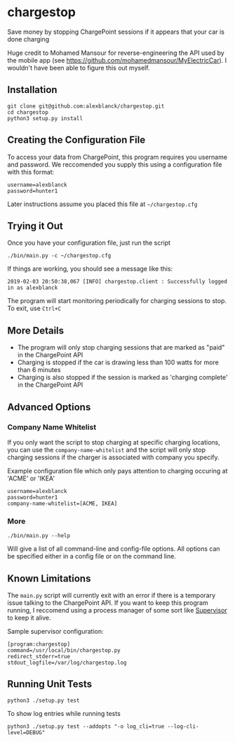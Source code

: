 chargestop
==========

Save money by stopping ChargePoint sessions if it appears that your car is done charging

Huge credit to Mohamed Mansour for reverse-engineering the API used by the mobile app (see https://github.com/mohamedmansour/MyElectricCar). I wouldn't have been able to figure this out myself.

Installation
------------

```
git clone git@github.com:alexblanck/chargestop.git
cd chargestop
python3 setup.py install
```

Creating the Configuration File
-------------------------------

To access your data from ChargePoint, this program requires you username and password. We reccomended you supply this using a configuration file with this format:

```
username=alexblanck
password=hunter1
```

Later instructions assume you placed this file at `~/chargestop.cfg`

Trying it Out
-------------

Once you have your configuration file, just run the script

```
./bin/main.py -c ~/chargestop.cfg
```

If things are working, you should see a message like this:
```
2019-02-03 20:50:38,067 [INFO] chargestop.client : Successfully logged in as alexblanck
```

The program will start monitoring periodically for charging sessions to stop. To exit, use `Ctrl+C`

More Details
------------

* The program will only stop charging sessions that are marked as "paid" in the ChargePoint API
* Charging is stopped if the car is drawing less than 100 watts for more than 6 minutes
* Charging is also stopped if the session is marked as 'charging complete' in the ChargePoint API

Advanced Options
----------------

### Company Name Whitelist

If you only want the script to stop charging at specific charging locations, you can use the `company-name-whitelist` and the script will only stop charging sessions if the charger is associated with company you specify.

Example configuration file which only pays attention to charging occuring at 'ACME' or 'IKEA'

```
username=alexblanck
password=hunter1
company-name-whitelist=[ACME, IKEA]
```

### More

```
./bin/main.py --help
```

Will give a list of all command-line and config-file options. All options can be specified either in a config file or on the command line.


Known Limitations
-----------------

The `main.py` script will currently exit with an error if there is a temporary issue talking to the ChargePoint API. If you want to keep this program running, I reccomend using a process manager of some sort like [Supervisor](http://supervisord.org/) to keep it alive.

Sample supervisor configuration:

```
[program:chargestop]
command=/usr/local/bin/chargestop.py
redirect_stderr=true
stdout_logfile=/var/log/chargestop.log
```

Running Unit Tests
------------------

```
python3 ./setup.py test
```

To show log entries while running tests
```
python3 ./setup.py test --addopts "-o log_cli=true --log-cli-level=DEBUG"
```
